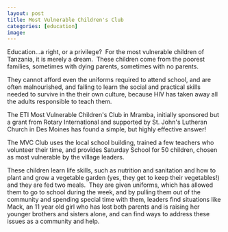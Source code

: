 ```yaml
---
layout: post
title: Most Vulnerable Children's Club
categories: [education]
image:
---
```

Education...a right, or a privilege?  For the most vulnerable children of Tanzania, it is merely a dream.  These children come from the poorest families, sometimes with dying parents, sometimes with no parents.

They cannot afford even the uniforms required to attend school, and are often malnourished, and failing to learn the social and practical skills needed to survive in the their own culture, because HIV has taken away all the adults responsible to teach them.

The ETI Most Vulnerable Children's Club in Mramba, initially sponsored but a grant from Rotary International and supported by St. John's Lutheran Church in Des Moines has found a simple, but highly effective answer!

The MVC Club uses the local school building, trained a few teachers who volunteer their time, and provides Saturday School for 50 children, chosen as most vulnerable by the village leaders.

These children learn life skills, such as nutrition and sanitation and how to plant and grow a vegetable garden (yes, they get to keep their vegetables!) and they are fed two meals.  They are given uniforms, which has allowed them to go to school during the week, and by pulling them out of the community and spending special time with them, leaders find situations like Mack, an 11 year old girl who has lost both parents and is raising her younger brothers and sisters alone, and can find ways to address these issues as a community and help.

 
